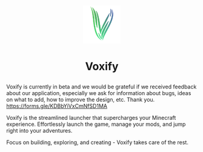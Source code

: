 ### <p align=center><img width="100px" height="100px" src="./img/logo-crop.png"></p>
# <p align=center>Voxify</p>
Voxify is currently in beta and we would be grateful if we received feedback about our application, especially we ask for information about bugs, ideas on what to add, how to improve the design, etc. Thank you.
https://forms.gle/KDBbYiVxCmNfSD1MA

Voxify is the streamlined launcher that supercharges your Minecraft experience. Effortlessly launch the game, manage your mods, and jump right into your adventures.

Focus on building, exploring, and creating - Voxify takes care of the rest.
